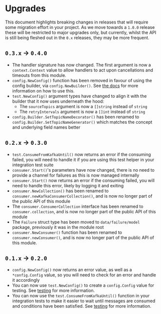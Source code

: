 # Upgrades

This document highlights breaking changes in releases that will require some migration effort in your project. As we move towards a `1.0.0` release these will be restricted to major upgrades only, but currently, whilst the API is still being fleshed out in the `0.x` releases, they may be more frequent. 

## `0.3.x` -> `0.4.0`

* The handler signature has now changed. The first argument is now a `context.Context` value to allow handlers to act upon cancellations and timeouts from this module.
* `config.NewConfig()` function has been removed in favour of using the config builder, via `config.NewBuilder()`. See [the docs](/tools/docs/configuration.md#example-of-builder) for more information on how to use this.
* `test.NewConfig()` argument types have changed to align it with the builder that it now uses underneath the hood:
  * The `sourceTopics` argument is now a `[]string` instead of `string`
  * The `retryIntervals` argument is now a `[]int` instead of `string`
* `config.Builder.SetTopicNameDecorator()` has been renamed to `config.Builder.SetTopicNameGenerator()` which matches the concept and underlying field names better

## `0.2.x` -> `0.3.0`

* `test.ConsumeFromKafkaUntil()` now returns an error if the consuming failed, you will need to handle it if you are using this test helper in your integration test suite
* `consumer.Start()`'s parameters have now changed, there is no need to provide a channel for failures as this is now managed internally
* `consumer.Start()` now returns an error if the consuming failed, you will need to handle this error, likely by logging it and exiting
* `consumer.NewCollection()` has been renamed to `consumer.newKafkaConsumerCollection()`, and is now no longer part of the public API of this module
* The `consumer.ConsumerCollection` interface has been renamed to `consumer.collection`, and is now no longer part of the public API of this module
* The `Failure` struct type has been moved to `data/failure/model` package, previously it was in the module root
* `consumer.NewConsumer()` function has been renamed to `consumer.newConsumer()`, and is now no longer part of the public API of this module.

## `0.1.x` -> `0.2.0`

* `config.NewConfig()` now returns an error value, as well as a `*config.Config` value, so you will need to check for an error and handle it accordingly
* You can now use `test.NewConfig()` to create a `config.Config` value for testing. See [testing](/tools/docs/advanced/testing.md) for more information.
* You can now use the `test.ConsumeFromKafkaUntil()` function in your integration tests to make it easier to wait until messages are consumed and conditions have been satisfied. See [testing](/tools/docs/advanced/testing.md) for more information.